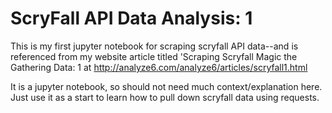 # ScryFall API Data Analysis: 1
This is my first jupyter notebook for scraping scryfall API data--and is referenced from my website article titled 'Scraping Scryfall Magic the Gathering Data: 1 at http://analyze6.com/analyze6/articles/scryfall1.html

It is a jupyter notebook, so should not need much context/explanation here. Just use it as a start to learn how to pull down scryfall data using requests.
